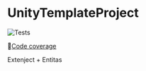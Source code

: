 # UnityTemplateProject
![Tests](https://github.com/AlexanderDykov/UnityTemplateProject/actions/workflows/main.yml/badge.svg)

:rocket:[Code coverage](https://alexanderdykov.github.io/UnityTemplateProject)

Extenject + Entitas

